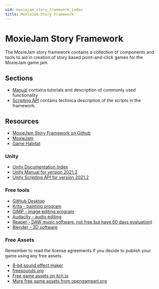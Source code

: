 ```yaml
---
uid: moxiejam_story_framework_index
title: MoxieJam Story Framework 
---
```

# MoxieJam Story Framework

The MoxieJam story framework contains a collection of components and tools to aid in creation of story based point-and-click games for the MoxieJam game jam.

## Sections

* [Manual](manual/) contains tutorials and description of commonly used functionality
* [Scripting API](api/) contains technica description of the scripts in the framework.

## Resources

* [MoxieJam Story Framework on Github](https://github.com/gamehabitat/moxiejam_storyframework)
* [MoxieJam](https://www.gamehabitat.se/moxiejam/)
* [Game Habitat](https://www.gamehabitat.se/)

### Unity

* [Unity Documentation Index](https://docs.unity.com/)
* [Unity Manual for version 2021.2](https://docs.unity3d.com/2021.2/Documentation/Manual/index.html)
* [Unity Scripting API for version 2021.2](https://docs.unity3d.com/2021.2/Documentation/ScriptReference/index.html)

### Free tools

* [GitHub Desktop](https://github.com/git-guides/install-git)
* [Krita - painting program](https://krita.org/en/)
* [GIMP - image editing program](https://www.gimp.org/)
* [Audacity - audio editing](https://www.audacityteam.org/)
* [Reaper - DAW music software, not free but have 60 days evaluation](https://www.reaper.fm/))
* [Blender - 3D software](https://www.blender.org/)

### Free Assets

Remember to read the license agreements if you decide to publish your game using any free assets.

* [8-bit sound effect maker](https://sfxr.me/)
* [freesounds.org](https://freesound.org/)
* [Free game assets on itch.io](https://itch.io/game-assets/free)
* [More free game assets from opengameart.org](https://opengameart.org/)